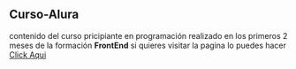 ## Curso-Alura
contenido del curso pricipiante en programación realizado en los primeros 2 meses de la formación **FrontEnd**
si quieres visitar la pagina lo puedes hacer [Click Aqui](https://yistler.github.io/curso-alura/)
